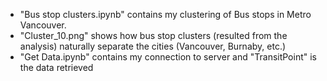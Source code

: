 * "Bus stop clusters.ipynb" contains my clustering of Bus stops in Metro Vancouver.
* "Cluster_10.png" shows how bus stop clusters (resulted from the analysis) naturally separate the cities (Vancouver, Burnaby, etc.)
* "Get Data.ipynb" contains my connection to server and "TransitPoint" is the data retrieved 
